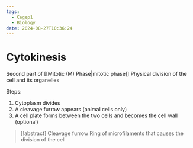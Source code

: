 ```yaml
---
tags:
  - Cegep1
  - Biology
date: 2024-08-27T10:36:24
---
```


# Cytokinesis

Second part of [[Mitotic (M) Phase|mitotic phase]]
Physical division of the cell and its organelles

Steps:

1. Cytoplasm divides
2. A cleavage furrow appears (animal cells only)
3. A cell plate forms between the two cells and becomes the cell wall (optional)

> [!abstract] Cleavage furrow
> Ring of microfilaments that causes the division of the cell